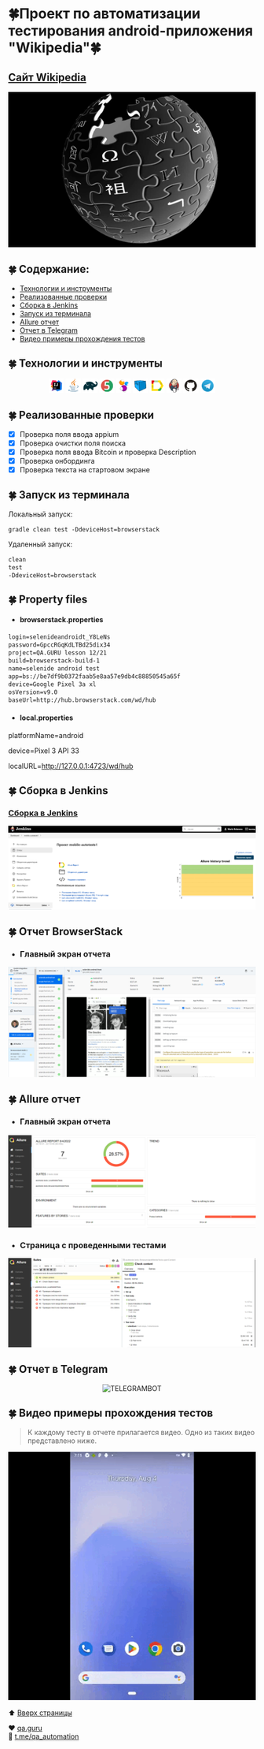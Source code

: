 # :four_leaf_clover:Проект по автоматизации тестирования android-приложения  "Wikipedia":four_leaf_clover:

<a id="anchor"></a>

## <a target="_blank" href="https://www.wikipedia.org/">Сайт Wikipedia</a>

![Wikipedia](images/Wikipedia.jpg)

## :four_leaf_clover: Содержание:

- <a href="#four_leaf_clover-технологии-и-инструменты">Технологии и инструменты</a>
- <a href="#four_leaf_clover-реализованные-проверки">Реализованные проверки</a>
- <a href="#four_leaf_clover-сборка-в-Jenkins">Сборка в Jenkins</a>
- <a href="#four_leaf_clover-запуск-из-терминала">Запуск из терминала</a>
- <a href="#four_leaf_clover-allure-отчет">Allure отчет</a>
- <a href="#four_leaf_clover-отчет-в-telegram">Отчет в Telegram</a>
- <a href="#four_leaf_clover-видео-примеры-прохождения-тестов">Видео примеры прохождения тестов</a>

## :four_leaf_clover: Технологии и инструменты

<p align="center">
<img width="6%" title="IntelliJ IDEA" src="images/Intelij_IDEA.png">
<img width="6%" title="Java" src="images/Java.png">
<img width="6%" title="Gradle" src="images/Gradle.png">
<img width="6%" title="JUnit5" src="images/JUnit5.png">
<img width="6%" title="Selenide" src="images/Selenide.png">
<img width="6%" title="Selenoid" src="images/Selenoid.png">
<img width="6%" title="Allure Report" src="images/Allure_Report.png">
<img width="6%" title="Jenkins" src="images/Jenkins.png">
<img width="6%" title="GitHub" src="images/Github.png">
<img width="6%" title="Telegram" src="images/Telegram.png">
</p>

## :four_leaf_clover: Реализованные проверки

- [x] Проверка поля ввода appium
- [x] Проверка очистки поля поиска
- [x] Проверка поля ввода Bitcoin и проверка Description
- [x] Проверка онбординга
- [x] Проверка текста на стартовом экране

## :four_leaf_clover: Запуск из терминала

Локальный запуск:

```
gradle clean test -DdeviceHost=browserstack
```

Удаленный запуск:

```
clean
test
-DdeviceHost=browserstack
```

## :four_leaf_clover: Property files

* 
    <summary><h4>browserstack.properties</h4></summary>

```properties
login=selenideandroidt_Y8LeNs
password=GpccRGqKdLTBd25dix34
project=QA.GURU lesson 12/21
build=browserstack-build-1
name=selenide android test
app=bs://be7df9b0372faab5e8aa57e9db4c88850545a65f
device=Google Pixel 3a xl
osVersion=v9.0
baseUrl=http://hub.browserstack.com/wd/hub

```



* 
    <summary><h4>local.properties</h4></summary>

platformName=android

device=Pixel 3 API 33

localURL=http://127.0.0.1:4723/wd/hub




## :four_leaf_clover: Сборка в Jenkins

### <a target="_blank" href="https://jenkins.autotests.cloud/job/mobile-autotests1/">Сборка в Jenkins</a>

<p align="center">
<img title="Jenkins Dashboard" src="images/J12.png">
</p>  

## :four_leaf_clover: Отчет BrowserStack

- ### Главный экран отчета

<p align="center">
<img title="BrowserStack Overview Dashboard" src="images/B1.png">
</p>

## :four_leaf_clover: Allure отчет

- ### Главный экран отчета

<p align="center">
<img title="Allure Overview Dashboard" src="images/A1.png">
</p>

- ### Страница с проведенными тестами

<p align="center">
<img title="Allure Test Page" src="images/A2.png">
</p>

## :four_leaf_clover: Отчет в Telegram

<p align="center">
<img title="TELEGRAMBOT" src="images/Т1.png">
</p>

## :four_leaf_clover: Видео примеры прохождения тестов

> К каждому тесту в отчете прилагается видео. Одно из таких видео представлено ниже.
<p align="center">
  <img title="Selenoid Video" src="images/2.gif">

:arrow_up: [Вверх страницы](#anchor)

:heart: <a target="_blank" href="https://qa.guru">qa.guru</a><br/>
:blue_heart: <a target="_blank" href="https://t.me/qa_automation">t.me/qa_automation</a>
